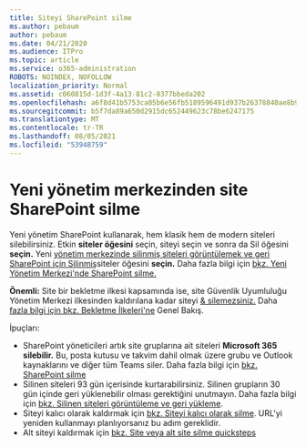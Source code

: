 ```yaml
---
title: Siteyi SharePoint silme
ms.author: pebaum
author: pebaum
ms.date: 04/21/2020
ms.audience: ITPro
ms.topic: article
ms.service: o365-administration
ROBOTS: NOINDEX, NOFOLLOW
localization_priority: Normal
ms.assetid: c060815d-1d3f-4a13-81c2-0377bbeda202
ms.openlocfilehash: a6f8d41b5753ca05b6e56fb5189596491d937b26378840ae8b9cbc8d74afb042
ms.sourcegitcommit: b5f7da89a650d2915dc652449623c78be6247175
ms.translationtype: MT
ms.contentlocale: tr-TR
ms.lasthandoff: 08/05/2021
ms.locfileid: "53948759"
---
```

# <a name="delete-a-site-from-the-new-sharepoint-admin-center"></a>Yeni yönetim merkezinden site SharePoint silme

Yeni yönetim SharePoint kullanarak, hem klasik hem de modern siteleri silebilirsiniz. Etkin **siteler öğesini** seçin, siteyi seçin ve sonra da Sil öğesini **seçin.** Yeni [yönetim merkezinde silinmiş siteleri görüntülemek ve geri SharePoint için Silinmiş](https://docs.microsoft.com/sharepoint/view-and-restore-deleted-sites-in-new-admin-center)siteler öğesini **seçin.** Daha fazla bilgi için [bkz. Yeni Yönetim Merkezi'nde SharePoint silme.](https://docs.microsoft.com/sharepoint/delete-site-collection#delete-a-site-in-the-new-sharepoint-admin-center)

**Önemli:** Site bir bekletme ilkesi kapsamında ise, site Güvenlik Uyumluluğu Yönetim Merkezi ilkesinden kaldırılana kadar siteyi [ &amp; silemezsiniz.](https://protection.office.com/?rfr=AdminCenter#/homepage) Daha [fazla bilgi için bkz. Bekletme İlkeleri'ne](https://docs.microsoft.com/microsoft-365/compliance/retention-policies) Genel Bakış. 

İpuçları:
- SharePoint yöneticileri artık site gruplarına ait siteleri **Microsoft 365 silebilir.** Bu, posta kutusu ve takvim dahil olmak üzere grubu ve Outlook kaynaklarını ve diğer tüm Teams siler. Daha fazla bilgi için [bkz. SharePoint silme](https://docs.microsoft.com/sharepoint/manage-sites-in-new-admin-center#delete-a-site)
- Silinen siteleri 93 gün içerisinde kurtarabilirsiniz. Silinen grupların 30 gün içinde geri yüklenebilir olması gerektiğini unutmayın. Daha fazla bilgi için [bkz. Silinen siteleri görüntüleme ve geri yükleme](https://docs.microsoft.com/sharepoint/view-and-restore-deleted-sites-in-new-admin-center).
- Siteyi kalıcı olarak kaldırmak için [bkz. Siteyi kalıcı olarak silme](https://docs.microsoft.com/sharepoint/delete-site-collection#permanently-delete-a-site). URL'yi yeniden kullanmayı planlıyorsanız bu adım gereklidir. 
- Alt siteyi kaldırmak için [bkz. Site veya alt site silme quicksteps](https://support.office.com/article/Delete-a-SharePoint-site-or-subsite-bc37b743-0cef-475e-9a8c-8fc4d40179fb#__bkmkshortcut)
